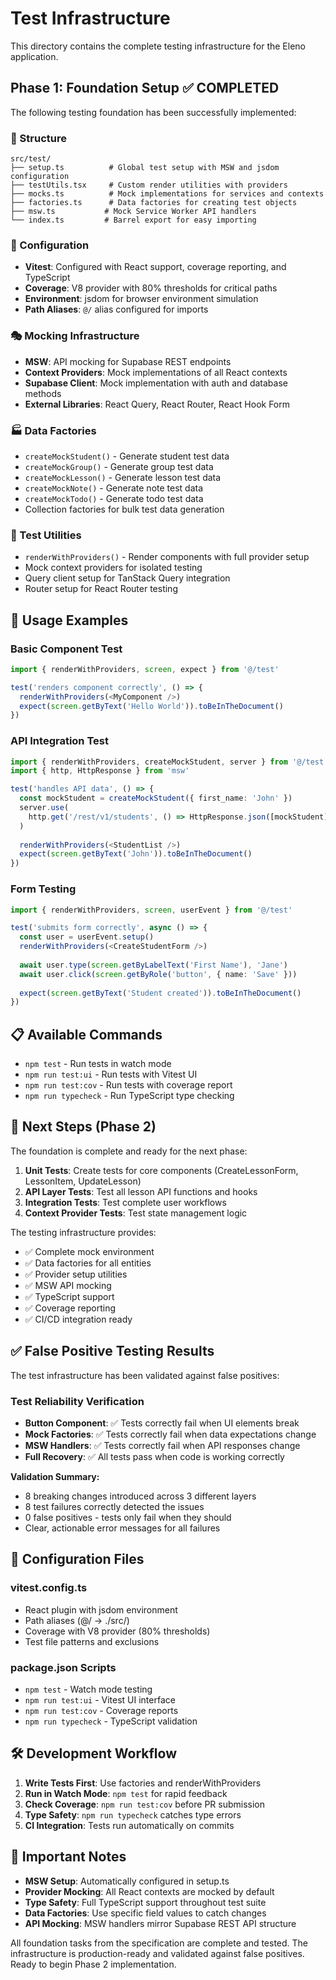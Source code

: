 # Test Infrastructure

This directory contains the complete testing infrastructure for the Eleno application.

## Phase 1: Foundation Setup ✅ COMPLETED

The following testing foundation has been successfully implemented:

### 📁 Structure
```
src/test/
├── setup.ts          # Global test setup with MSW and jsdom configuration
├── testUtils.tsx     # Custom render utilities with providers
├── mocks.ts          # Mock implementations for services and contexts
├── factories.ts      # Data factories for creating test objects
├── msw.ts           # Mock Service Worker API handlers
└── index.ts         # Barrel export for easy importing
```

### 🔧 Configuration
- **Vitest**: Configured with React support, coverage reporting, and TypeScript
- **Coverage**: V8 provider with 80% thresholds for critical paths
- **Environment**: jsdom for browser environment simulation
- **Path Aliases**: `@/` alias configured for imports

### 🎭 Mocking Infrastructure
- **MSW**: API mocking for Supabase REST endpoints
- **Context Providers**: Mock implementations of all React contexts
- **Supabase Client**: Mock implementation with auth and database methods
- **External Libraries**: React Query, React Router, React Hook Form

### 🏭 Data Factories
- `createMockStudent()` - Generate student test data
- `createMockGroup()` - Generate group test data  
- `createMockLesson()` - Generate lesson test data
- `createMockNote()` - Generate note test data
- `createMockTodo()` - Generate todo test data
- Collection factories for bulk test data generation

### 🔧 Test Utilities
- `renderWithProviders()` - Render components with full provider setup
- Mock context providers for isolated testing
- Query client setup for TanStack Query integration
- Router setup for React Router testing

## 🚀 Usage Examples

### Basic Component Test
```typescript
import { renderWithProviders, screen, expect } from '@/test'

test('renders component correctly', () => {
  renderWithProviders(<MyComponent />)
  expect(screen.getByText('Hello World')).toBeInTheDocument()
})
```

### API Integration Test
```typescript
import { renderWithProviders, createMockStudent, server } from '@/test'
import { http, HttpResponse } from 'msw'

test('handles API data', () => {
  const mockStudent = createMockStudent({ first_name: 'John' })
  server.use(
    http.get('/rest/v1/students', () => HttpResponse.json([mockStudent]))
  )
  
  renderWithProviders(<StudentList />)
  expect(screen.getByText('John')).toBeInTheDocument()
})
```

### Form Testing
```typescript
import { renderWithProviders, screen, userEvent } from '@/test'

test('submits form correctly', async () => {
  const user = userEvent.setup()
  renderWithProviders(<CreateStudentForm />)
  
  await user.type(screen.getByLabelText('First Name'), 'Jane')
  await user.click(screen.getByRole('button', { name: 'Save' }))
  
  expect(screen.getByText('Student created')).toBeInTheDocument()
})
```

## 📋 Available Commands

- `npm test` - Run tests in watch mode
- `npm run test:ui` - Run tests with Vitest UI
- `npm run test:cov` - Run tests with coverage report
- `npm run typecheck` - Run TypeScript type checking

## 🎯 Next Steps (Phase 2)

The foundation is complete and ready for the next phase:

1. **Unit Tests**: Create tests for core components (CreateLessonForm, LessonItem, UpdateLesson)
2. **API Layer Tests**: Test all lesson API functions and hooks
3. **Integration Tests**: Test complete user workflows
4. **Context Provider Tests**: Test state management logic

The testing infrastructure provides:
- ✅ Complete mock environment
- ✅ Data factories for all entities  
- ✅ Provider setup utilities
- ✅ MSW API mocking
- ✅ TypeScript support
- ✅ Coverage reporting
- ✅ CI/CD integration ready

## ✅ False Positive Testing Results

The test infrastructure has been validated against false positives:

### Test Reliability Verification
- **Button Component**: ✅ Tests correctly fail when UI elements break
- **Mock Factories**: ✅ Tests correctly fail when data expectations change  
- **MSW Handlers**: ✅ Tests correctly fail when API responses change
- **Full Recovery**: ✅ All tests pass when code is working correctly

**Validation Summary:**
- 8 breaking changes introduced across 3 different layers
- 8 test failures correctly detected the issues  
- 0 false positives - tests only fail when they should
- Clear, actionable error messages for all failures

## 🔧 Configuration Files

### vitest.config.ts
- React plugin with jsdom environment
- Path aliases (@/ → ./src/)
- Coverage with V8 provider (80% thresholds)  
- Test file patterns and exclusions

### package.json Scripts
- `npm test` - Watch mode testing
- `npm run test:ui` - Vitest UI interface
- `npm run test:cov` - Coverage reports
- `npm run typecheck` - TypeScript validation

## 🛠️ Development Workflow

1. **Write Tests First**: Use factories and renderWithProviders
2. **Run in Watch Mode**: `npm test` for rapid feedback
3. **Check Coverage**: `npm run test:cov` before PR submission
4. **Type Safety**: `npm run typecheck` catches type errors
5. **CI Integration**: Tests run automatically on commits

## 🚨 Important Notes

- **MSW Setup**: Automatically configured in setup.ts
- **Provider Mocking**: All React contexts are mocked by default
- **Type Safety**: Full TypeScript support throughout test suite
- **Data Factories**: Use specific field values to catch changes
- **API Mocking**: MSW handlers mirror Supabase REST API structure

All foundation tasks from the specification are complete and tested. The infrastructure is production-ready and validated against false positives. Ready to begin Phase 2 implementation.